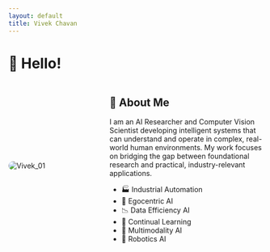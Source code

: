 ```yaml
---
layout: default
title: Vivek Chavan
---
```


# 👋 Hello!

<div style="display: flex; align-items: center; gap: 20px;">

  <div style="flex: 1; min-width: 180px;">
    <img src="https://github.com/user-attachments/assets/0c18923f-6d38-4312-ae43-9f4e4c7764ad" alt="Vivek_01" style="max-width: 100%; border-radius: 12px;">
  </div>

  <div style="flex: 2;">
    <h2>🔬 About Me</h2>
    <p>
      I am an AI Researcher and Computer Vision Scientist developing intelligent systems that can understand and operate in complex, real-world human environments. My work focuses on bridging the gap between foundational research and practical, industry-relevant applications.
    </p>
    <ul>
      <li>🏭 Industrial Automation</li>
      <li>🎥 Egocentric AI</li>
      <li>📉 Data Efficiency AI</li>
      <li>🧠 Continual Learning</li>
      <li>🔀 Multimodality AI</li>
      <li>🤖 Robotics AI</li>
    </ul>
  </div>

  

</div>
